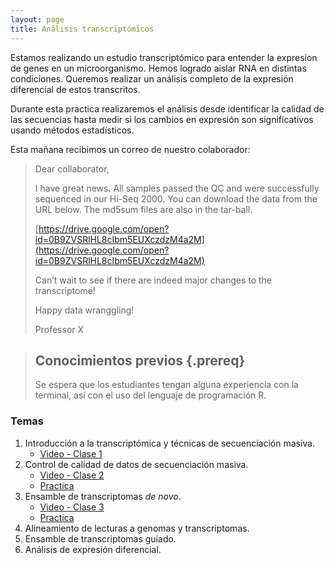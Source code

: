 ```yaml
---
layout: page
title: Análisis transcriptómicos
---
```


Estamos realizando un estudio transcriptómico para entender la expresion de genes
en un microorganismo. Hemos logrado aislar RNA en distintas condiciones. Queremos 
realizar un análisis completo de la expresión diferencial de estos transcritos. 

Durante esta practica realizaremos el análisis desde identificar la calidad de las secuencias
hasta medir si los cambios en expresión son significativos usando métodos estadísticos.

Esta mañana recibimos un correo de nuestro colaborador:

>
>Dear collaborator,
>
>I have great news. All samples passed the QC and were successfully sequenced in 
>our Hi-Seq 2000. You can download the data from the URL below. The md5sum files are also 
>in the tar-ball.  
>
>[https://drive.google.com/open?id=0B9ZVSRlHL8cIbm5EUXczdzM4a2M](https://drive.google.com/open?id=0B9ZVSRlHL8cIbm5EUXczdzM4a2M)
>
>Can’t wait to see if there are indeed major changes to the transcriptome! 
>
>Happy data wranggling!
>
>Professor X


> ## Conocimientos previos {.prereq}
>
> Se espera que los estudiantes tengan alguna experiencia con la terminal,
> así con el uso del lenguaje de programación R. 


### Temas

1. Introducción a la transcriptómica y técnicas de secuenciación masiva. 
	* [Video - Clase 1](https://www.dropbox.com/s/si9qwnqec5rsmrn/Clase_1_Transcriptomica_BI_2021.mp4?dl=0)
2. Control de calidad de datos de secuenciación masiva.
	* [Video - Clase 2](https://www.dropbox.com/s/1fdjnciue25o1dd/Clase_2_Transcriptomica_BI_2021.mp4?dl=0)
	* [Practica](01-quality.html)
3. Ensamble de transcriptomas *de novo*.
	* [Video - Clase 3](https://www.dropbox.com/s/8g6id88zkoomz6f/Clase_3_Transcriptomica_BI_2021.mp4?dl=0)
	* [Practica](02-assembly_denovo.html)
4. Alineamiento de lecturas a genomas y transcriptomas.
5. Ensamble de transcriptomas guiado.
6. Análisis de expresión diferencial.


